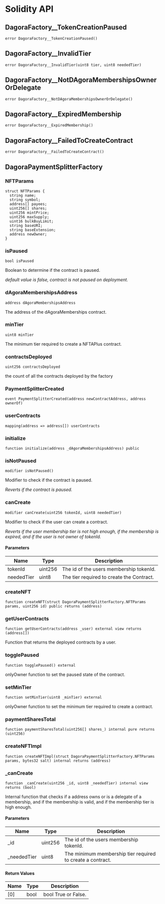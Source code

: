 # Solidity API

## DagoraFactory__TokenCreationPaused

```solidity
error DagoraFactory__TokenCreationPaused()
```

## DagoraFactory__InvalidTier

```solidity
error DagoraFactory__InvalidTier(uint8 tier, uint8 neededTier)
```

## DagoraFactory__NotDAgoraMembershipsOwnerOrDelegate

```solidity
error DagoraFactory__NotDAgoraMembershipsOwnerOrDelegate()
```

## DagoraFactory__ExpiredMembership

```solidity
error DagoraFactory__ExpiredMembership()
```

## DagoraFactory__FailedToCreateContract

```solidity
error DagoraFactory__FailedToCreateContract()
```

## DagoraPaymentSplitterFactory

### NFTParams

```solidity
struct NFTParams {
  string name;
  string symbol;
  address[] payees;
  uint256[] shares;
  uint256 mintPrice;
  uint256 maxSupply;
  uint16 bulkBuyLimit;
  string baseURI;
  string baseExtension;
  address newOwner;
}
```
### isPaused

```solidity
bool isPaused
```

Boolean to determine if the contract is paused.

_default value is false, contract is not paused on deployment._

### dAgoraMembershipsAddress

```solidity
address dAgoraMembershipsAddress
```

The address of the dAgoraMemberships contract.

### minTier

```solidity
uint8 minTier
```

The minimum tier required to create a NFTAPlus contract.

### contractsDeployed

```solidity
uint256 contractsDeployed
```

the count of all the contracts deployed by the factory

### PaymentSplitterCreated

```solidity
event PaymentSplitterCreated(address newContractAddress, address ownerOf)
```

### userContracts

```solidity
mapping(address => address[]) userContracts
```

### initialize

```solidity
function initialize(address _dAgoraMembershipsAddress) public
```

### isNotPaused

```solidity
modifier isNotPaused()
```

Modifier to check if the contract is paused.

_Reverts if the contract is paused._

### canCreate

```solidity
modifier canCreate(uint256 tokenId, uint8 neededTier)
```

Modifier to check if the user can create a contract.

_Reverts if the user membership tier is not high enough, if the membership is expired, and if the user is not owner of tokenId._

#### Parameters

| Name | Type | Description |
| ---- | ---- | ----------- |
| tokenId | uint256 | The id of the users membership tokenId. |
| neededTier | uint8 | The tier required to create the Contract. |

### createNFT

```solidity
function createNFT(struct DagoraPaymentSplitterFactory.NFTParams params, uint256 id) public returns (address)
```

### getUserContracts

```solidity
function getUserContracts(address _user) external view returns (address[])
```

Function that returns the deployed contracts by a user.

### togglePaused

```solidity
function togglePaused() external
```

onlyOwner function to set the paused state of the contract.

### setMinTier

```solidity
function setMinTier(uint8 _minTier) external
```

onlyOwner function to set the minimum tier required to create a contract.

### paymentSharesTotal

```solidity
function paymentSharesTotal(uint256[] shares_) internal pure returns (uint256)
```

### createNFTImpl

```solidity
function createNFTImpl(struct DagoraPaymentSplitterFactory.NFTParams params, bytes32 salt) internal returns (address)
```

### _canCreate

```solidity
function _canCreate(uint256 _id, uint8 _neededTier) internal view returns (bool)
```

Internal function that checks if a address owns or is a delegate of a membership, and if the membership is valid, and if the membership tier is high enough.

#### Parameters

| Name | Type | Description |
| ---- | ---- | ----------- |
| _id | uint256 | The id of the users membership tokenId. |
| _neededTier | uint8 | The minimum membership tier required to create a contract. |

#### Return Values

| Name | Type | Description |
| ---- | ---- | ----------- |
| [0] | bool | bool True or False. |

